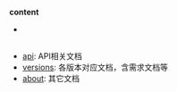 <!-- START doctoc generated TOC please keep comment here to allow auto update -->
<!-- DON'T EDIT THIS SECTION, INSTEAD RE-RUN doctoc TO UPDATE -->
**content**

- [](#)

<!-- END doctoc generated TOC please keep comment here to allow auto update -->

## 
* [api](./api/): API相关文档
* [versions](./versions/): 各版本对应文档，含需求文档等
* [about](./about/): 其它文档